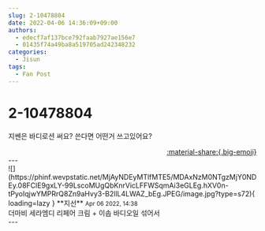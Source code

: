 ```yaml
---
slug: 2-10478804
date: 2022-04-06 14:36:09+09:00
authors:
  - edecf7af137bce792faab7927ae156e7
  - 01435f74a49ba8a519705ad242348232
categories:
  - Jisun
tags:
  - Fan Post
---
```


# 2-10478804

<div class="post-container" markdown="1">
<div class="content-container md-sidebar__scrollwrap" markdown="1">

지쎈은 바디로션 써요? 쓴다면 어떤거 쓰고있어요?

</div>
</div>

<div style="text-align: right;" markdown="1">
<a href="https://weverse.io/fromis9/fanpost/2-10478804" style="text-align: right;">:material-share:{.big-emoji}</a>
</div>
---

<div class="comments-container md-sidebar__scrollwrap" markdown="1">
<div class="comment" markdown="1">
<div class='id-container' markdown="1">
![](https://phinf.wevpstatic.net/MjAyNDEyMTlfMTE5/MDAxNzM0NTgzMjY0NDEy.08FClE9gxLY-99LscoMUgQbKnrVicLFFWSqmAi3eGLEg.hXV0n-tPyoIqjwYMPRrQ8Zn9aHvy3-B2llL4LWAZ_bEg.JPEG/image.jpg?type=s72){ loading=lazy }
**<span class="artist">지선</span>** <small>Apr 06 2022, 14:38</small><br>
</div>
<div class='comment-body' markdown="1">
더마비 세라엠디 리페어 크림 + 이솝 바디오일 섞어서
</div>
</div>
</div>
---
